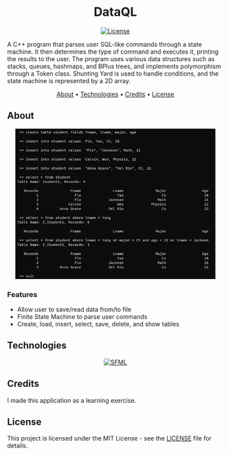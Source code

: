<div align="center">

# DataQL

[![License][license.io]][license-url]

<p align="left">
A C++ program that parses user SQL-like commands through a state machine. It then determines the type of command and executes it, printing the results to the user. The program uses various data structures such as stacks, queues, hashmaps, and BPlus trees, and implements polymorphism through a Token class. Shunting Yard is used to handle conditions, and the state machine is represented by a 2D array.
</p>

[About](#about) •
[Technologies](#technologies) •
[Credits](#credits) •
[License](#license)

</div>

## About

<div align="center">

<img max-height=350 height=350 alt="Preview of DataQL Application" src="https://raw.githubusercontent.com/rparin/DataQL/main/preview/Preview.png">

</div>

### Features

- Allow user to save/read data from/to file
- Finite State Machine to parse user commands
- Create, load, insert, select, save, delete, and show tables

## Technologies

<div align="center">

[![SFML][sfml.io]][sfml-url]

</div>

## Credits

I made this application as a learning exercise.

## License

This project is licensed under the MIT License - see the [LICENSE][git-license-url] file for details.

<!-- MARKDOWN LINKS & IMAGES -->

[license.io]: https://img.shields.io/badge/license-MIT-blue.svg
[license-url]: https://opensource.org/licenses/MIT
[git-license-url]: https://github.com/rparin/DataQL/blob/main/LICENSE
[sfml.io]: https://img.shields.io/badge/sfml-f1f2ee?style=for-the-badge&logo=sfml
[sfml-url]: https://www.sfml-dev.org/
